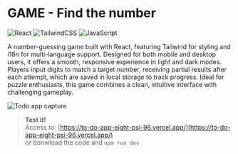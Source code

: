 # GAME - Find the number

![React](https://img.shields.io/badge/react-%2320232a.svg?style=for-the-badge&logo=react&logoColor=%2361DAFB) ![TailwindCSS](https://img.shields.io/badge/tailwindcss-%2338B2AC.svg?style=for-the-badge&logo=tailwind-css&logoColor=white) ![JavaScript](https://img.shields.io/badge/javascript-%23323330.svg?style=for-the-badge&logo=javascript&logoColor=%23F7DF1E)

<p>A number-guessing game built with React, featuring Tailwind for styling and i18n for multi-language support. Designed for both mobile and desktop users, it offers a smooth, responsive experience in light and dark modes. Players input digits to match a target number, receiving partial results after each attempt, which are saved in local storage to track progress. Ideal for puzzle enthusiasts, this game combines a clean, intuitive interface with challenging gameplay.</p>

![Todo app capture](https://to-do-app-eight-psi-96.vercel.app/preview.jpg)

> **Test it!**  
> Access to: [https://to-do-app-eight-psi-96.vercel.app/](https://to-do-app-eight-psi-96.vercel.app/)  
> or donwload the code and `npm run dev`
